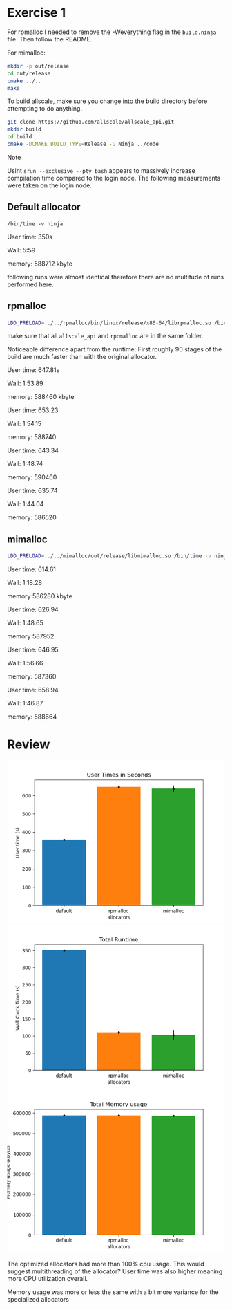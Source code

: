 # Exercise 1
For rpmalloc I needed to remove the -Weverything flag in the `build.ninja` file.
Then follow the README.

For mimalloc:
```bash
mkdir -p out/release
cd out/release
cmake ../..
make
```

To build allscale, make sure you change into the build directory before attempting to do anything.
```bash
git clone https://github.com/allscale/allscale_api.git
mkdir build
cd build
cmake -DCMAKE_BUILD_TYPE=Release -G Ninja ../code
```

>[!NOTE]
> Usint `srun --exclusive --pty bash` appears to massively increase compilation time compared to the login node.
> The following measurements were taken on the login node.
## Default allocator

```
/bin/time -v ninja
```

User time: 350s

Wall: 5:59

memory: 588712 kbyte

following runs were almost identical therefore there are no multitude of runs performed here.


## rpmalloc
```bash
LDD_PRELOAD=../../rpmalloc/bin/linux/release/x86-64/librpmalloc.so /bin/time -v ninja
```

make sure that all `allscale_api` and `rpcmalloc` are in the same folder.

Noticeable difference apart from the runtime: First roughly 90 stages of the build are much faster than with the original allocator.

User time: 647.81s

Wall: 1:53.89

memory: 588460 kbyte

User time: 653.23

Wall: 1:54.15

memory: 588740

User time: 643.34

Wall: 1:48.74

memory: 590460

User time: 635.74

Wall: 1:44.04

memory: 586520

## mimalloc
```bash
LDD_PRELOAD=../../mimalloc/out/release/libmimalloc.so /bin/time -v ninja
```

User time: 614.61

Wall: 1:18.28

memory 586280 kbyte

User time: 626.94

Wall: 1:48.65

memory 587952

User time: 646.95

Wall: 1:56.66

memory: 587360

User time: 658.94

Wall: 1:46.87

memory: 588664


# Review
![user](./runtimes.png)
![wall](./wall_time.png)
![memory](./memory.png)

The optimized allocators had more than 100% cpu usage. This would suggest multithreading of the allocator?
User time was also higher meaning more CPU utilization overall.

Memory usage was more or less the same with a bit more variance for the specialized allocators

